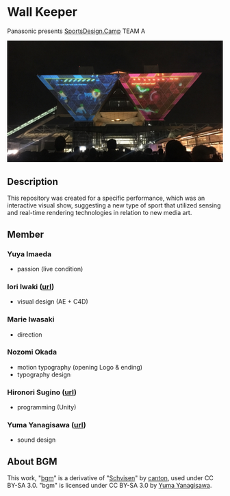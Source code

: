 # Wall Keeper

Panasonic presents [SportsDesign.Camp](https://sportsdesign.camp/) TEAM A

![](Imgs/projection.jpg)

## Description

This repository was created for a specific performance, which was an interactive visual show, suggesting a new type of sport that utilized sensing and real-time rendering technologies in relation to new media art.

## Member

### Yuya Imaeda

- passion (live condition)

### Iori Iwaki ([url](https://vimeo.com/ioriiwaki))

- visual design (AE + C4D)

### Marie Iwasaki

- direction

### Nozomi Okada

- motion typography (opening Logo & ending)
- typography design

### Hironori Sugino ([url](http://sugi.cc))

- programming (Unity)

### Yuma Yanagisawa ([url](https://yumayanagisawa.com/))

- sound design

## About BGM

This work, "[bgm](https://soundcloud.com/ya7gisa0/bgm)" is a derivative of "[Schvisen](https://soundcloud.com/canton/schvisen?in=canton/sets/techno-4)" by [canton](https://soundcloud.com/canton), used under CC BY-SA 3.0. "bgm" is licensed under CC BY-SA 3.0 by [Yuma Yanagisawa](https://yumayanagisawa.com/).
